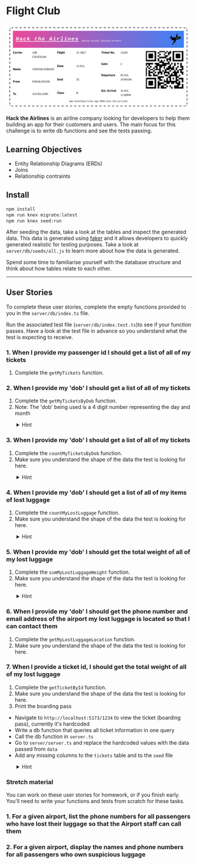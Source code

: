 # Flight Club

![boarding-pass](/reference-imgs/boarding-pass.png)

**Hack the Airlines** is an airline company looking for developers to help them building an app for their customers and users. The main focus for this challenge is to write db functions and see the tests passing.

## Learning Objectives

- Entity Relationship Diagrams (ERDs)
- Joins
- Relationship contraints

## Install

```
npm install
npm run knex migrate:latest
npm run knex seed:run
```

After seeding the data, take a look at the tables and inspect the generated data. This data is generated using [faker](https://fakerjs.dev/) and it allows developers to quickly generated realistic for testing purposes. Take a look at `server/db/seeds/all.js` to learn more about how the data is generated.

Spend some time to familiarise yourself with the database structure and think about how tables relate to each other.

---

## User Stories

To complete these user stories, complete the empty functions provided to you in the `server/db/index.ts` file.

Run the associated test file (`server/db/index.test.ts`)to see if your function passes. Have a look at the test file in advance so you understand what the test is expecting to receive.

### 1. When I provide my passenger id I should get a list of all of my tickets

1. Complete the `getMyTickets` function.

### 2. When I provide my 'dob' I should get a list of all of my tickets

1. Complete the `getMyTicketsByDob` function.
2. Note: The 'dob' being used is a 4 digit number representing the day and month
  <details style="padding-left: 2em">
  <summary>Hint</summary>
   This time you will need to join two tables to complete the task. You will need to do this more in future tasks.
  </details>

### 3. When I provide my 'dob' I should get a list of all of my tickets

1. Complete the `countMyTicketsByDob` function.
2. Make sure you understand the shape of the data the test is looking for here.
  <details style="padding-left: 2em">
  <summary>Hint</summary>
   Take a look at the `.count` method in the knex docs
  </details>

### 4. When I provide my 'dob' I should get a list of all of my items of lost luggage
1. Complete the `countMyLostLuggage` function.
2. Make sure you understand the shape of the data the test is looking for here.
  <details style="padding-left: 2em">
  <summary>Hint</summary>
   You need to filter your results twice for this task. Take a look at the `.andWhere` method in the knex docs
  </details>

### 5. When I provide my 'dob' I should get the total weight of all of my lost luggage
1. Complete the `sumMyLostLuggageWeight` function.
2. Make sure you understand the shape of the data the test is looking for here.
  <details style="padding-left: 2em">
  <summary>Hint</summary>
   Take a look at the `.sum` method in the knex docs
  </details>

### 6. When I provide my 'dob' I should get the phone number and email address of the airport my lost luggage is located so that I can contact them
1. Complete the `getMyLostLuggageLocation` function.
2. Make sure you understand the shape of the data the test is looking for here.

### 7. When I provide a ticket id,  I should get the total weight of all of my lost luggage
1. Complete the `getTicketById` function.
2. Make sure you understand the shape of the data the test is looking for here.
3.  Print the boarding pass
   - Navigate to `http://localhost:5173/1234` to view the ticket (boarding pass), currently it's hardcoded
   - Write a db function that queries all ticket information in one query
   - Call the db function in `server.ts`
   - Go to `server/server.ts` and replace the hardcoded values with the data passed from `data`
   - Add any missing columns to the `tickets` table and to the `seed` file
  <details style="padding-left: 2em">
  <summary>Hint</summary>
   You will need to join the `airports` table twice to complete this task. To do this you will need to alias one of them to be called something else to avoid errors.
  </details>


### Stretch material

You can work on these user stories for homework, or if you finish early. You'll need to write your functions and tests from scratch for these tasks.

### 1. For a given airport, list the phone numbers for all passengers who have lost their luggage so that the Airport staff can call them

### 2. For a given airport, display the names and phone numbers for all passengers who own suspicious luggage
